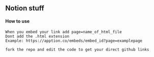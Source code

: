 ## Notion stuff

#### How to use 
```
When you embed your link add page=name_of_html_file
Dont add the .html extension
Example: https://apption.co/embeds/embed_id?page=examplepage

fork the repo and edit the code to get your direct github links
```